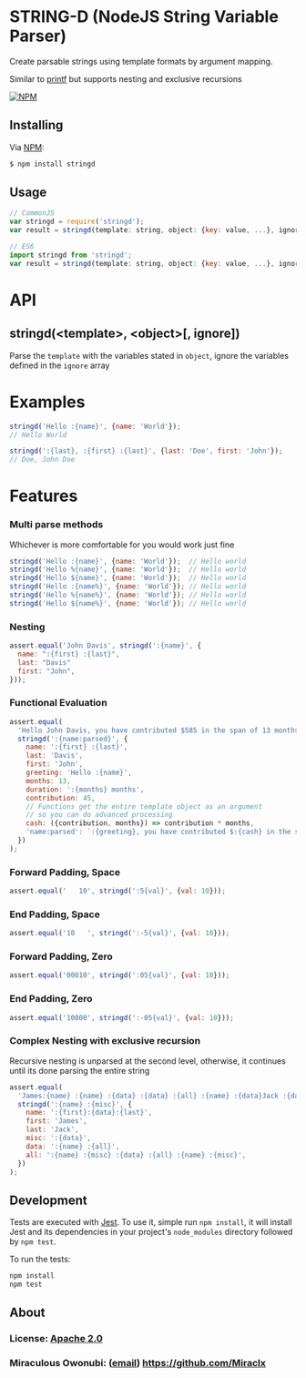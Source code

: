 STRING-D (NodeJS String Variable Parser)
========================================

Create parsable strings using template formats by argument mapping.

Similar to [printf][printf] but supports nesting and exclusive recursions

[![NPM](https://nodei.co/npm/stringd.png?stars&downloads)](https://nodei.co/npm/stringd/)

## Installing

Via [NPM][npm]:

``` bash
$ npm install stringd
```

## Usage

``` javascript
// CommonJS
var stringd = require('stringd');
var result = stringd(template: string, object: {key: value, ...}, ignore?: string[]);

// ES6
import stringd from 'stringd';
var result = stringd(template: string, object: {key: value, ...}, ignore?: string[]));
```

# API
## stringd(&lt;template&gt;, &lt;object&gt;[, ignore])
Parse the `template` with the variables stated in `object`, ignore the variables defined in the `ignore` array

# Examples
``` javascript
stringd('Hello :{name}', {name: 'World'});
// Hello World

stringd(':{last}, :{first} :{last}', {last: 'Doe', first: 'John'});
// Doe, John Doe
```

# Features
### Multi parse methods
Whichever is more comfortable for you would work just fine
``` javascript
stringd('Hello :{name}', {name: 'World'});  // Hello world
stringd('Hello %{name}', {name: 'World'});  // Hello world
stringd('Hello ${name}', {name: 'World'});  // Hello world
stringd('Hello :{name%}', {name: 'World'}); // Hello world
stringd('Hello %{name%}', {name: 'World'}); // Hello world
stringd('Hello ${name%}', {name: 'World'}); // Hello world
```


### Nesting
``` javascript
assert.equal('John Davis', stringd(':{name}', {
  name: ":{first} :{last}",
  last: "Davis"
  first: "John",
}));
```

### Functional Evaluation
``` javascript
assert.equal(
  'Hello John Davis, you have contributed $585 in the span of 13 months',
  stringd(':{name:parsed}', {
    name: ':{first} :{last}',
    last: 'Davis',
    first: 'John',
    greeting: 'Hello :{name}',
    months: 13,
    duration: ':{months} months',
    contribution: 45,
    // Functions get the entire template object as an argument
    // so you can do advanced processing
    cash: ({contribution, months}) => contribution * months,
    'name:parsed': `:{greeting}, you have contributed $:{cash} in the span of :{duration}`,
  })
);
```

### Forward Padding, Space
``` javascript
assert.equal('   10', stringd(':5{val}', {val: 10}));
```

### End Padding, Space
``` javascript
assert.equal('10   ', stringd(':-5{val}', {val: 10}));
```

### Forward Padding, Zero
``` javascript
assert.equal('00010', stringd(':05{val}', {val: 10}));
```

### End Padding, Zero
``` javascript
assert.equal('10000', stringd(':-05{val}', {val: 10}));
```

### Complex Nesting with exclusive recursion
Recursive nesting is unparsed at the second level, otherwise, it continues until its done parsing the entire string
``` javascript
assert.equal(
  'James:{name} :{name} :{data} :{data} :{all} :{name} :{data}Jack :{data}',
  stringd(':{name} :{misc}', {
    name: ':{first}:{data}:{last}',
    first: 'James',
    last: 'Jack',
    misc: ':{data}',
    data: ':{name} :{all}',
    all: ':{name} :{misc} :{data} :{all} :{name} :{misc}',
  })
);
```
## Development
Tests are executed with [Jest][jest]. To use it, simple run `npm install`, it will install
Jest and its dependencies in your project's `node_modules` directory followed by `npm test`.

To run the tests:

```bash
npm install
npm test
```
## About
### License: [Apache 2.0](LICENSE)
### Miraculous Owonubi: ([email](mailto:omiraculous@gmail.com)) <https://github.com/Miraclx>

[npm]:  https://github.com/npm/npm "The Node Package Manager"
[node]: http://nodejs.org "The Node.JS platform"
[jest]:  https://github.com/facebook/jest "Delightful JavaScript Testing"
[printf]:  https://github.com/adaltas/node-printf
